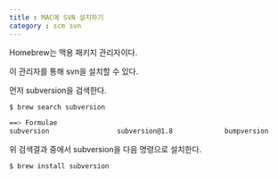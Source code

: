 ```yaml
---
title : MAC에 SVN 설치하기
category : scm svn
---
```


Homebrew는 맥용 패키지 관리자이다. 

이 관리자를 통해 svn을 설치할 수 있다. 

먼저 subversion을 검색한다. 

~~~bash
$ brew search subversion

==> Formulae
subversion                 subversion@1.8             bumpversion
~~~

위 검색결과 중에서 subversion을 다음 명령으로 설치한다. 

~~~bash
$ brew install subversion
~~~




